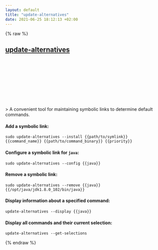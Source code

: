 ```yaml
---
layout: default
title: "update-alternatives"
date: 2021-06-25 18:12:13 +02:00
---
```

{% raw %}
<h2 id="update-alternatives">
  <a href="/en/linux/update-alternatives.html">update-alternatives</a> <a href="#update-alternatives"><svg class="icon">
    <use href="/assets/images/unicode_sprite.svg#link" />
  </svg></a>
</h2>
> A convenient tool for maintaining symbolic links to determine default commands.

#### Add a symbolic link:
```shell
sudo update-alternatives --install {{path/to/symlink}} {{command_name}} {{path/to/command_binary}} {{priority}}
```
#### Configure a symbolic link for `java`:
```shell
sudo update-alternatives --config {{java}}
```
#### Remove a symbolic link:
```shell
sudo update-alternatives --remove {{java}} {{/opt/java/jdk1.8.0_102/bin/java}}
```
#### Display information about a specified command:
```shell
update-alternatives --display {{java}}
```
#### Display all commands and their current selection:
```shell
update-alternatives --get-selections
```
{% endraw %}